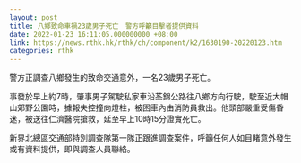 ```yaml
---
layout: post
title: 八鄉致命車禍23歲男子死亡　警方呼籲目擊者提供資料
date: 2022-01-23 16:11:05.000000000 +08:00
link: https://news.rthk.hk/rthk/ch/component/k2/1630190-20220123.htm
categories: rthk
---
```


警方正調查八鄉發生的致命交通意外，一名23歲男子死亡。

事發於早上約7時，肇事男子駕駛私家車沿荃錦公路往八鄉方向行駛，駛至近大帽山郊野公園時，據報失控撞向燈柱，被困車內由消防員救出。他頭部嚴重受傷昏迷，被送往仁濟醫院搶救，延至早上10時15分證實死亡。

新界北總區交通部特別調查隊第一隊正跟進調查案件，呼籲任何人如目睹意外發生或有資料提供，即與調查人員聯絡。
